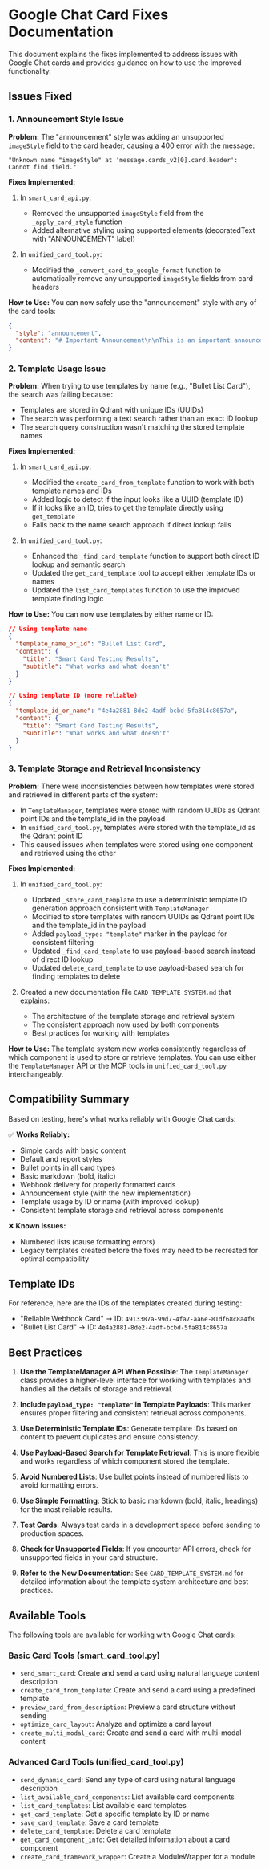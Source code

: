 # Google Chat Card Fixes Documentation

This document explains the fixes implemented to address issues with Google Chat cards and provides guidance on how to use the improved functionality.

## Issues Fixed

### 1. Announcement Style Issue

**Problem:** The "announcement" style was adding an unsupported `imageStyle` field to the card header, causing a 400 error with the message:
```
"Unknown name "imageStyle" at 'message.cards_v2[0].card.header': Cannot find field."
```

**Fixes Implemented:**
1. In `smart_card_api.py`:
   - Removed the unsupported `imageStyle` field from the `_apply_card_style` function
   - Added alternative styling using supported elements (decoratedText with "ANNOUNCEMENT" label)

2. In `unified_card_tool.py`:
   - Modified the `_convert_card_to_google_format` function to automatically remove any unsupported `imageStyle` fields from card headers

**How to Use:** You can now safely use the "announcement" style with any of the card tools:
```json
{
  "style": "announcement",
  "content": "# Important Announcement\n\nThis is an important announcement."
}
```

### 2. Template Usage Issue

**Problem:** When trying to use templates by name (e.g., "Bullet List Card"), the search was failing because:
- Templates are stored in Qdrant with unique IDs (UUIDs)
- The search was performing a text search rather than an exact ID lookup
- The search query construction wasn't matching the stored template names

**Fixes Implemented:**
1. In `smart_card_api.py`:
   - Modified the `create_card_from_template` function to work with both template names and IDs
   - Added logic to detect if the input looks like a UUID (template ID)
   - If it looks like an ID, tries to get the template directly using `get_template`
   - Falls back to the name search approach if direct lookup fails

2. In `unified_card_tool.py`:
   - Enhanced the `_find_card_template` function to support both direct ID lookup and semantic search
   - Updated the `get_card_template` tool to accept either template IDs or names
   - Updated the `list_card_templates` function to use the improved template finding logic

**How to Use:** You can now use templates by either name or ID:

```json
// Using template name
{
  "template_name_or_id": "Bullet List Card",
  "content": {
    "title": "Smart Card Testing Results",
    "subtitle": "What works and what doesn't"
  }
}

// Using template ID (more reliable)
{
  "template_id_or_name": "4e4a2881-8de2-4adf-bcbd-5fa814c8657a",
  "content": {
    "title": "Smart Card Testing Results",
    "subtitle": "What works and what doesn't"
  }
}
```

### 3. Template Storage and Retrieval Inconsistency

**Problem:** There were inconsistencies between how templates were stored and retrieved in different parts of the system:
- In `TemplateManager`, templates were stored with random UUIDs as Qdrant point IDs and the template_id in the payload
- In `unified_card_tool.py`, templates were stored with the template_id as the Qdrant point ID
- This caused issues when templates were stored using one component and retrieved using the other

**Fixes Implemented:**
1. In `unified_card_tool.py`:
   - Updated `_store_card_template` to use a deterministic template ID generation approach consistent with `TemplateManager`
   - Modified to store templates with random UUIDs as Qdrant point IDs and the template_id in the payload
   - Added `payload_type: "template"` marker in the payload for consistent filtering
   - Updated `_find_card_template` to use payload-based search instead of direct ID lookup
   - Updated `delete_card_template` to use payload-based search for finding templates to delete

2. Created a new documentation file `CARD_TEMPLATE_SYSTEM.md` that explains:
   - The architecture of the template storage and retrieval system
   - The consistent approach now used by both components
   - Best practices for working with templates

**How to Use:** The template system now works consistently regardless of which component is used to store or retrieve templates. You can use either the `TemplateManager` API or the MCP tools in `unified_card_tool.py` interchangeably.

## Compatibility Summary

Based on testing, here's what works reliably with Google Chat cards:

✅ **Works Reliably:**
- Simple cards with basic content
- Default and report styles
- Bullet points in all card types
- Basic markdown (bold, italic)
- Webhook delivery for properly formatted cards
- Announcement style (with the new implementation)
- Template usage by ID or name (with improved lookup)
- Consistent template storage and retrieval across components

❌ **Known Issues:**
- Numbered lists (cause formatting errors)
- Legacy templates created before the fixes may need to be recreated for optimal compatibility

## Template IDs

For reference, here are the IDs of the templates created during testing:
- "Reliable Webhook Card" → ID: `4913387a-99d7-4fa7-aa6e-81df68c8a4f8`
- "Bullet List Card" → ID: `4e4a2881-8de2-4adf-bcbd-5fa814c8657a`

## Best Practices

1. **Use the TemplateManager API When Possible**: The `TemplateManager` class provides a higher-level interface for working with templates and handles all the details of storage and retrieval.

2. **Include `payload_type: "template"` in Template Payloads**: This marker ensures proper filtering and consistent retrieval across components.

3. **Use Deterministic Template IDs**: Generate template IDs based on content to prevent duplicates and ensure consistency.

4. **Use Payload-Based Search for Template Retrieval**: This is more flexible and works regardless of which component stored the template.

5. **Avoid Numbered Lists**: Use bullet points instead of numbered lists to avoid formatting errors.

6. **Use Simple Formatting**: Stick to basic markdown (bold, italic, headings) for the most reliable results.

7. **Test Cards**: Always test cards in a development space before sending to production spaces.

8. **Check for Unsupported Fields**: If you encounter API errors, check for unsupported fields in your card structure.

9. **Refer to the New Documentation**: See `CARD_TEMPLATE_SYSTEM.md` for detailed information about the template system architecture and best practices.

## Available Tools

The following tools are available for working with Google Chat cards:

### Basic Card Tools (smart_card_tool.py)
- `send_smart_card`: Create and send a card using natural language content description
- `create_card_from_template`: Create and send a card using a predefined template
- `preview_card_from_description`: Preview a card structure without sending
- `optimize_card_layout`: Analyze and optimize a card layout
- `create_multi_modal_card`: Create and send a card with multi-modal content

### Advanced Card Tools (unified_card_tool.py)
- `send_dynamic_card`: Send any type of card using natural language description
- `list_available_card_components`: List available card components
- `list_card_templates`: List available card templates
- `get_card_template`: Get a specific template by ID or name
- `save_card_template`: Save a card template
- `delete_card_template`: Delete a card template
- `get_card_component_info`: Get detailed information about a card component
- `create_card_framework_wrapper`: Create a ModuleWrapper for a module